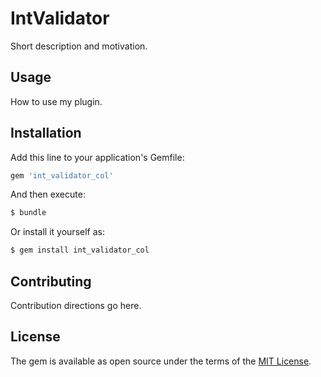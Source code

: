 # IntValidator
Short description and motivation.

## Usage
How to use my plugin.

## Installation
Add this line to your application's Gemfile:

```ruby
gem 'int_validator_col'
```

And then execute:
```bash
$ bundle
```

Or install it yourself as:
```bash
$ gem install int_validator_col
```

## Contributing
Contribution directions go here.

## License
The gem is available as open source under the terms of the [MIT License](http://opensource.org/licenses/MIT).

